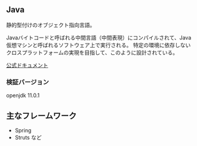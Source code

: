 ## Java
静的型付けのオブジェクト指向言語。

Javaバイトコードと呼ばれる中間言語（中間表現）にコンパイルされて、Java仮想マシンと呼ばれるソフトウェア上で実行される。
特定の環境に依存しないクロスプラットフォームの実現を目指して、このように設計されている。

[公式ドキュメント](https://www.oracle.com/technetwork/jp/java/javase/documentation/api-jsp-316041-ja.html)

### 検証バージョン
openjdk 11.0.1

## 主なフレームワーク
- Spring
- Struts
など